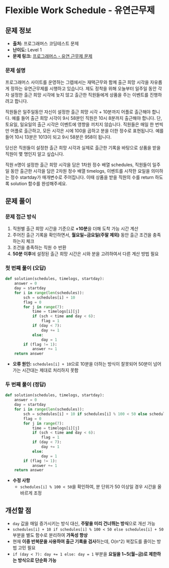 # Flexible Work Schedule - 유연근무제

## 문제 정보

- **출처:** 프로그래머스 코딩테스트 문제
- **난이도:** Level 1
- **문제 링크:** [프로그래머스 - 유연 근무제 문제](https://school.programmers.co.kr/learn/courses/30/lessons/388351)

### 문제 설명

프로그래머스 사이트를 운영하는 그렙에서는 재택근무와 함께 출근 희망 시각을 자유롭게 정하는 유연근무제를 시행하고 있습니다. 제도 정착을 위해 오늘부터 일주일 동안 각자 설정한 출근 희망 시각에 늦지 않고 출근한 직원들에게 상품을 주는 이벤트를 진행하려고 합니다.

직원들은 일주일동안 자신이 설정한 출근 희망 시각 + 10분까지 어플로 출근해야 합니다. 예를 들어 출근 희망 시각이 9시 58분인 직원은 10시 8분까지 출근해야 합니다. 단, 토요일, 일요일의 출근 시각은 이벤트에 영향을 끼치지 않습니다. 직원들은 매일 한 번씩만 어플로 출근하고, 모든 시각은 시에 100을 곱하고 분을 더한 정수로 표현됩니다. 예를 들어 10시 13분은 1013이 되고 9시 58분은 958이 됩니다.

당신은 직원들이 설정한 출근 희망 시각과 실제로 출근한 기록을 바탕으로 상품을 받을 직원이 몇 명인지 알고 싶습니다.

직원 n명이 설정한 출근 희망 시각을 담은 1차원 정수 배열 schedules, 직원들이 일주일 동안 출근한 시각을 담은 2차원 정수 배열 timelogs, 이벤트를 시작한 요일을 의미하는 정수 startday가 매개변수로 주어집니다. 이때 상품을 받을 직원의 수를 return 하도록 solution 함수를 완성해주세요.

## 문제 풀이

### 문제 접근 방식

1. 직원별 출근 희망 시간을 기준으로 **+10분**을 더해 도착 가능 시간 계산
2. 주어진 출근 기록을 확인하면서, **월요일~금요일(주말 제외)** 동안 출근 조건을 충족하는지 체크
3. 조건을 충족하는 직원 수 반환
4. **50분 이후**에 설정된 출근 희망 시간은 시와 분을 고려하여서 다른 계산 방법 필요

### 첫 번째 풀이 (오답)

```python
def solution(schedules, timelogs, startday):
    answer = 0
    day = startday
    for i in range(len(schedules)):
        sch = schedules[i] + 10
        flag = 0
        for j in range(7):
            time = timelogs[i][j]
            if (sch < time and day < 6):
                flag = 1
            if (day < 7):
                day += 1
            else:
                day = 1
        if (flag != 1):
            answer += 1
    return answer
```

- **오류 원인:** `schedules[i] + 10`으로 10분을 더하는 방식이 잘못되어 50분이 넘어가는 시간대는 제대로 처리하지 못함

### 두 번째 풀이 (정답)

```python
def solution(schedules, timelogs, startday):
    answer = 0
    day = startday
    for i in range(len(schedules)):
        sch = schedules[i] + 10 if schedules[i] % 100 < 50 else schedules[i] + 50
        flag = 0
        for j in range(7):
            time = timelogs[i][j]
            if (sch < time and day < 6):
                flag = 1
            if (day < 7):
                day += 1
            else:
                day = 1
        if (flag != 1):
            answer += 1
    return answer
```

- **수정 사항**
  - `schedules[i] % 100 < 50`을 확인하여, 분 단위가 50 이상일 경우 시간을 올바르게 조정

## 개선할 점

- `day` 값을 매일 증가시키는 방식 대신, **주말을 미리 건너뛰는 방식**으로 개선 가능
- `schedules[i] + 10 if schedules[i] % 100 < 50 else schedules[i] + 50` 부분을 별도 함수로 분리하여 **가독성 향상**
- 현재 **이중 반복문을 사용하여 출근 기록을 검사**하는데, O(n^2) 복잡도를 줄이는 방법 고민 필요
- `if (day < 7): day += 1 else: day = 1` 부분을 **요일을 1~5(월~금)로 제한하는 방식으로 단순화 가능**
